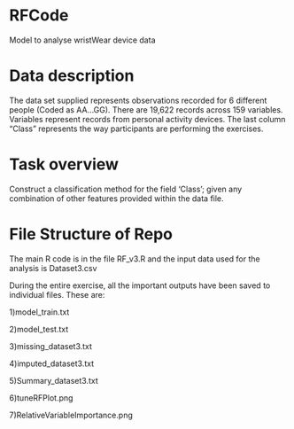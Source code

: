 # RFCode
Model to analyse wristWear device data

# Data description

The data set supplied represents observations recorded for 6 different people (Coded as AA…GG).
There are 19,622 records across 159 variables.
Variables represent records from personal activity devices.
The last column “Class” represents the way participants are performing the exercises.

# Task overview

Construct a classification method for the field ‘Class’; given any combination of other features provided within the data file.

# File Structure of Repo

The main R code is in the file RF_v3.R and the input data used for the analysis is Dataset3.csv

During the entire exercise, all the important outputs have been saved to individual files. These are:

1)model_train.txt

2)model_test.txt

3)missing_dataset3.txt

4)imputed_dataset3.txt

5)Summary_dataset3.txt

6)tuneRFPlot.png

7)RelativeVariableImportance.png
